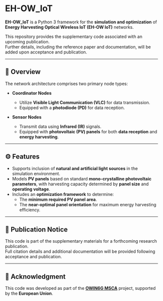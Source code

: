 # EH-OW_IoT

**EH-OW_IoT** is a Python 3 framework for the **simulation and optimization** of **Energy Harvesting Optical Wireless IoT (EH-OW IoT)** networks.  

This repository provides the supplementary code associated with an upcoming publication.  
Further details, including the reference paper and documentation, will be added upon acceptance and publication.

---

## 🧩 Overview

The network architecture comprises two primary node types:

- **Coordinator Nodes**
  - Utilize **Visible Light Communication (VLC)** for data transmission.  
  - Equipped with a **photodiode (PD)** for data reception.  

- **Sensor Nodes**
  - Transmit data using **Infrared (IR)** signals.  
  - Equipped with **photovoltaic (PV) panels** for both **data reception** and **energy harvesting**.  

---

## ⚙️ Features

- Supports inclusion of **natural and artificial light sources** in the simulation environment.  
- Models **PV panels** based on standard **mono-crystalline photovoltaic parameters**, with harvesting capacity determined by **panel size** and **operating voltage**.  
- Includes an **optimization framework** to determine:
  - The **minimum required PV panel area**.  
  - The **near-optimal panel orientation** for maximum energy harvesting efficiency.  

---

## 📘 Publication Notice

This code is part of the supplementary materials for a forthcoming research publication.  
Full citation details and additional documentation will be provided following acceptance and publication.

---

## 🧭 Acknowledgment

This code was developed as part of the **[OWIN6G MSCA](https://owin6g.eu)** project, supported by the **European Union**.

